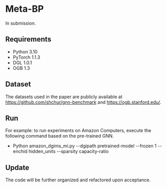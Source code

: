 # Meta-BP

In submission.

## Requirements

+ Python 3.10
+ PyTorch 1.1.3
+ DGL 1.0.1
+ OGB 1.3

## Dataset

The datasets used in the paper are publicly available at https://github.com/shchur/gnn-benchmark and https://ogb.stanford.edu/.

## Run

For example: to run experiments on Amazon Computers, execute the following command based on the pre-trained GNN.
+ Python amazon_dgims_mi.py --dgipath pretrained-model --frozen 1 --enchid hidden_units --sparsity capacity-ratio
   
## Update

The code will be further organized and refactored upon acceptance.
